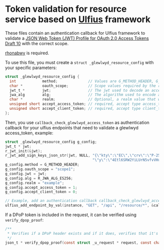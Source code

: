 # Token validation for resource service based on [Ulfius](https://github.com/babelouest/ulfius) framework

These files contain an authentication callback for Ulfius framework to validate a [JSON Web Token (JWT) Profile for OAuth 2.0 Access Tokens Draft 10](https://tools.ietf.org/html/draft-ietf-oauth-access-token-jwt-10) with the correct scope.

[rhonabwy](https://github.com/babelouest/rhonabwy) is required.

To use this file, you must create a `struct _glewlwyd_resource_config` with your specific parameters:

```C
struct _glewlwyd_resource_config {
  int            method;              // Values are G_METHOD_HEADER, G_METHOD_BODY or G_METHOD_URL for the access_token location, see https://tools.ietf.org/html/rfc6750
  char *         oauth_scope;         // Scope values required by the resource, multiple values must be separated by a space character
  jwt_t *        jwt;                 // The jwt used to decode an access token, the jwt must be initialized with the public key or jwks used to verify the signature
  jwa_alg        alg;                 // The algorithm used to encode a token, see https://babelouest.github.io/rhonabwy/
  char *         realm;               // Optional, a realm value that will be sent back to the client
  unsigned short accept_access_token; // required, accept type access_token
  unsigned short accept_client_token; // required, accept type client_token
};
```

Then, you use `callback_check_glewlwyd_access_token` as authentication callback for your ulfius endpoints that need to validate a glewlwyd access_token, example:

```C
struct _glewlwyd_resource_config g_config;
jwt_t * jwt;
r_jwt_init(&jwt);
r_jwt_add_sign_keys_json_str(jwt, NULL, "{\"kty\":\"EC\",\"crv\":\"P-256\",\"x\":\"MKBCTNIcKUSDii11ySs3526iDZ8AiTo7Tu6KPAqv7D4\","\
                                        "\"y\":\"4Etl6SRW2YiLUrN5vfvVHuhp7x8PxltmWWlbbM4IFyM\",\"use\":\"enc\",\"kid\":\"1\"}");
g_config.method = G_METHOD_HEADER;
g_config.oauth_scope = "scope1";
g_config.jwt = jwt;
g_config.alg = R_JWA_ALG_ES256;
g_config.realm = "example";
g_config.accept_access_token = 1;
g_config.accept_client_token = 0;

// Example, add an authentication callback callback_check_glewlwyd_access_token for the endpoint GET "/api/resource/*"
ulfius_add_endpoint_by_val(instance, "GET", "/api", "/resource/*", &callback_check_glewlwyd_access_token, (void*)g_config);
```

If a DPoP token is included in the request, it can be verified using `verify_dpop_proof`:

```C
/**
 * Verifies if a DPoP header exists and if it does, verifies that it's a valid DPoP header
 */
json_t * verify_dpop_proof(const struct _u_request * request, const char * htm, const char * htu, time_t max_iat, const char * jkt);
```
